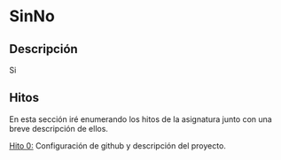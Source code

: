 # SinNo

## Descripción

Si

## Hitos

En esta sección iré enumerando los hitos de la asignatura junto con una breve descripción de ellos.

 [Hito 0:](Hitos/Hito0) Configuración de github y descripción del proyecto.
